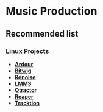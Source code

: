 # Music Production

## Recommended list

### Linux Projects

* ****[**Ardour**](https://ardour.org/)****
* ****[**Bitwig**](https://www.bitwig.com/)****
* ****[**Renoise**](https://www.renoise.com/)****
* ****[**LMMS**](https://lmms.io/lsp/)****
* ****[**Qtractor**](https://qtractor.sourceforge.io/)****
* ****[**Reaper**](https://www.reaper.fm/index.php)****
* ****[**Tracktion**](https://www.tracktion.com)****

